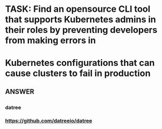 
# TASK:  Find an opensource CLI tool that supports Kubernetes admins in their roles by preventing developers from making errors in 
#        Kubernetes configurations that can cause clusters to fail in production

##
## ANSWER
##

###
### datree
###  https://github.com/datreeio/datree
